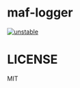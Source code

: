 # maf-logger

[![unstable](http://badges.github.io/stability-badges/dist/unstable.svg)](http://github.com/badges/stability-badges)

# LICENSE

MIT
